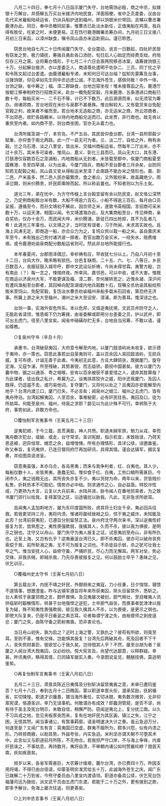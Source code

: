 <!-- { "loadSidebar": true } -->
　　八月二十四日，奉七月十八日函示厦门失守，台地需饷必殷，商之中丞，拟拨银十万解台，并搭解五万买台米接济内地民食，洋面阻梗，省中乏员差委，议由台先代买米雇船陆续运省，仍派兵船护送到福州，即以饷银米价带回。且嘱以曹丞署鹿港办此。同日，奉中丞檄同前事，惟曹丞已赴淡水新任，正值夷船在鸡笼，我兵得有胜仗，吃紧之时，未便更易。正在饬行鹿港魏署丞筹办间，九月初三日又接八月初三日来函，以漳州缺食，嘱令凤山县办米运赴铜山。谨已聆悉。

　　窃思台地自七月二十日传闻厦门失守，全台震动，讹言一日数起，四处奸民皆有窃发之势，极力镇抚，筹拨兵勇赴各口添防，旬日后人心始定而经费支绌，府局仅存三月之需。业将筹办情形，于七月二十六日会禀两院移咨冰案，请筹拨饷银三十万，分起解台接济，亦以差委乏人，商请尊处遣明干佐杂二、三员，同丁忧之平和令陈文起过台差遣。由鹿港雇船专递，未知何日可达台端？兹知先蒙筹及台事，议拨饷银，仰见卓如先生同中丞远虑公诚，不忘海外苍生，感佩何极！中外一体，台饷之缺，省中筹之；福、漳二郡缺食，台地岂容坐视！惟未接尊函之先，鹿港厅按蚶江移奉制府饬行招商买米，赴台一概免配官榖，月来鹿港、五条港进口商船已数十号，每船买米一、二千石不等，计已不下数万。此后源源而来，似无须官为筹办。询诸郊商，言台地现在米价与泉郡不甚悬殊。惟台斛较大，又有载货来台免配官榖之利，故来者不催而至。若台地本无造船之商，亦无运米之商，所云郊商者，不出郊邑，收贮各路糖米，以待内地商船兑运而已。此坐贾，非行商也。故无肯以重赀至内者。如内商不至，则台商坐困，官亦无从着力也。

　　台湾所属澎湖一厅，本穷岛，不产五谷。其民皆仰食台郡。台湾一县附郭榖少赋重，亦仰食于南北两路。此一厅一县无可为者。兰、淡二厅，自给之外，稍有余榖。兰之乌石港、淡之八里坌，皆出米，交福州商船运省。然每年二厅出米，亦不过十余万。其米多可粜者，惟凤山、嘉义、彰化三县而已。凤山无大口，其东港、打鼓港仅容数百石之澎湖船，内地商船从无到者。米皆载至郡中，俟厦门商船夏至国赛港、冬至四草湖，以为出粜。今厦门阻兵，商船不至台郡者三月余矣，台防同知若无配榖之船，凤山县又安从得船运米至漳？此南路不能办米之情形也。嘉、彰二邑，产米虽多，然二邑人民亦最繁庶，食之者众，又外贩纷来，故盖藏绝少。雨泽愆期，则米价腾贵，奸民即乘隙而起，所以称岩畺也。不知者则以为乐土矣。

　　道光三年，弟在忧中，为方守传穟上言台榖宜留有余以防民变，赵文恪公深然之，乃定例商船贩台米有数，大船不得逾六百石，小船不得逾三百石，每月由口员呈报，遵循至今，而孙文靖初不解此，因京师乏米，遂致书英相国，言招商可采米数十万，以运天津。相国以闻。令文靖渡海办此，及大集商船至台，传见绅商，亲自奖劝，仅办十余万，而民闻大哗，米价腾涌，匪徒已四出抢掠，其不为乱者几希！此道光三年事也。以文靖之才，当时犹有误者，习于所闻，未求其实故也。且海上风涛无定，即商造一船，亦合众力为之，复鸠众赀以载一船之米。盖自嘉庆末年至今，未有独出己赀付诸洪波一掷者。若官出数万金买米，一经失水，赔费维艰。或令鹿港劝谕泉商配分数船运省则可。然此非台地所能擅行也。

　　本年春夏间，台郡雨泽偶愆，幸祈祷有应，早收犹七分以上。乃自八月初十至十二日，台风大作，晚禾略有损伤。台邑复缺雨，二十五、六、七、八等日，乡民日数百人，丧服钲鼓入城号呼，郡中文武设坛祈祷，今尚未得甘霖。夷警方殷，岂有南此（？）每一念之，悚惕终夜。所幸凤、嘉邻邑，可以中收，或不大害。惟既在商运以济泉州大军，不能更谋及福、漳二郡，奈何展转思之，近惟永凝、深沪间有遭风渔船至台郡者，其回棹向配澎湖或内地兵榖数十石，现嘱仝丞劝谕其船给照贩米至饲山，免配官榖，复饬淡水曹丞劝谕福州来船多载米石回省，第恐终无济事。所冀上游之米大至福州，潮州之米大至诏安、漳浦，斯为善耳。惟深谅之也。

　　台饷一事，实海外安危所系。本以危邦，又值逆夷扰境，文武员弁防守乏人，无能赴省请领，惟恳阁下仍为筹拨，由省委解或即用分台差委之员，护以武弁，即可出五虎门，径至八里坌矣。闻省中硝磺存贮无多，台地自当另筹，不敢以请，谨如尊教。

　　○复泉州守书（辛丑十月）

　　承惠书，台湾破获夷囚，大府意令解至内地，以厦门鼓浪屿尚未收复，欲示德于夷帅，亦一策也。窃思此事若出自英夷则可，盖以百余囚人易回鼓浪屿，无损兵威，复可布德，计诚无善于此者。今夷初无此意，方且大肆鸱张，既据厦门，旋夺定海，又寇乍浦，所至残破，其势甚锐，而志益骄。藐视中国甚矣。彼方以厦门为囊中物，据之以通浙、粤之咽喉，安肯以百余被获不甚爱惜之人，遽弃其胜算哉？为此谋者，徒出我之私计，希冀为之。设夷挟其狡许之威，阳许还我厦门，及囚人既得，仍逗遛不去，或巧易他词，复夺厦门，又将何以处之？且夷囚亦安能解至内地乎？台湾内渡三口，厦门已失，不必言矣；闻泉州之蚶江、福州之五虎门，皆有夷舟停泊。台湾起解夷囚，人至百余，事难秘密，必有奸民往告。夷囚及口，徒为所劫耳。何能至泉州、福州，待我之求耶？鄙见以为此计殊不可行。幸转陈于大府，事势如此，非敢方命也。

　　○覆怡制军言夷事书（壬寅五月二十三日）

　　逆夷犯顺，于今三载，恶贯满盈，神人共愤。职道未娴军旅，勉力从戎，幸而夷舟数次犯台，或破、或走，台守常坚。圣训宪猷，指示机宜，未致贻误，乃荷天恩迭被，迥异恒常，媿恧之余，益增惶悚。所有办理情形，具详公牍，谅邀垂鉴。昨又奉旨，复讯夷供，已连日督同府厅再加研讯，具得其情。谨会达镇军，据实复奏，并绘图具说进呈。

　　窃意夷虽强，本亦乌合，各岛黑夷；而来与我争利者，红、白夷也。其人少，每船仅数十人，余皆黑夷，愚蠢无知。惟仰食于红、白夷，工赀口粮所需甚巨。今闭市久，夷之钱粮无出，其所丧失亦复不少。夷以货财为命，两年以来，货皆贱价私售，折耗赀本不可胜纪。情势亦必中绌。则求通市之心，自必益亟。特狡诈性成，乃更扬为大言，云复以大兵前来，水陆并进，胁令闽人在番地贸易者，为之致书厦门郊行以给我，复择富饶之区，沿途骚扰以胁我。凡此，无非急求所欲耳。

　　且闻夷人孟加刺地方，屡为东印度国所败，虏其将士妇女千余，夷必回兵往救。若我更坚持三月，夷将内溃。惟诸将屡经挫衄之后，怵于夷之威诈，未知能及此否？台湾前获夷犯，已遵旨分别留禁正法。泉州府沈守两次来书，深以逆夷性好报复为言。尝熟思之，夷性畏强欺弱，我擒其人，久而不杀，彼以我为惧彼，是明示之弱也。沈守又以舟山、厦门失守为夷人报复之证。试思夷初至舟山，非有所仇也。近至上海，又岂有仇乎？逆夷垂涎台湾已久，即不杀夷囚，彼亦可以破舟丧赀索偿于我，前所斩溺之夷，无不可为报复之词也。不杀徒自示弱，杀之犹可壮我士卒之气。惟当安抚人心，益修守备，严捕奸民，尽心力而无懈耳。两军对垒，势必交锋，非我杀贼，即贼杀我，乃先存畏彼报复之见，何以鼓励士卒乎？愚昧之见，伏乞训示。

　　○覆福州史太守书（壬寅七月初八日）

　　第五载台洋，内抚不靖之奸民，外御频来之夷寇，力小任重，日夕惴惴，寝馈不遑情事，想邀澄鉴。昨与达镇军遵旨将年来所获夷囚，除头目留禁外，悉斩之。台人素怵于泉厦郊商之言，颇怀畏惧。及见夷屡次被创，胆气稍壮，至目睹夷人讯供临斩时觳觫情形，转甚于台地强悍之逆犯，士卒胆气益张，而畏事者犹津津以报复为疑，殊不知夷性畏强欺弱，彼见我久擒其人不杀，以为畏彼，是更示之弱也。即使大队复来，仍是平日垂涎之素志耳。论者每谓宁波之失，由裕督师之剥皮逞忿；厦门之失，由陈守备之箭射夷酋。恐非衷论也。

　　当日舟山初失，孰为启之？近时上海之警，又孰仇之？彼苟有所欲，则竟至耳。至则不善，惟有交锋。岂能惧其报复？台湾先后两破其舟，死及囚者不下千人，丧失赀财甚巨，彼欲甘心于我久矣。岂待戮其人乎？不然，屡至台胡为者？泉厦之人闻台湾大戮夷囚，议必纷纷。傥大宪言及，尚望代达鄙意，以释群疑。幸甚。昨讯夷供，略得其情，已同镇军据实入奏。今录图说呈览，魑魅技俩，莫逃明鉴矣。

　　○再复怡制军言夷事书（壬寅八月初八日）

　　五月二十三日，肃禀具陈近日夷情及分别斩决留禁夷酋之意，未审已邀钧鉴否？七月十八日，奉到五月十二日赐函，蒙以职道幸晋头衔，渥承奖励，抚躬循省，实切悚惶。职道才识庸愚，猥当海外重任，实切冰兢，夷务数次微劳，无非仰禀宪谟，恪遵圣训，幸乃无误事机。何敢谓办有成效？即蠡测管窥，是否不谬，尚有待于圣主及宪台明示，未敢自信，稍懈严防。窃闻逆夷北上，复分扰江南。以久不习兵戎之地，忽见夹板豕突而来，复有在地奸民为其区画，镇江之失，江宁之困，无怪其然。闻当事诸公，有暂事羁縻，请圣明速决大计之奏。虽云急迫万分，何遂至是？又闻广东有言：英夷国已空虚，群夷不服所为，颇多兴怨，似有内溃之形。乃转掠商艘，以助其势。外益夸张，内实急迫。米利坚亦谓天朝不可堕其术中。此言似又与职道前月所陈，不无吻合。若我但严守口岸，不与海上争锋，内查奸民诛之，不事姑息，再持数月，夷将自溃，不审朝内诸公如何赞襄纶綍？翘首天南，疢如疾首矣。

　　频岁以来，各省军需甚巨，大农筹计维艰，蕞尔台湾，亦已费四十万。昨因支用将竭，不得已由台径请，仰蒙圣明俞准赏给五十万，此诚海外苍生之庆。闻广东已拨解二十万到省，今熊守委员由八里坌内渡请领。职道亦备具公牍，伏乞宪台饬福藩司迅为拨给，派文武干员由五虎门东渡。若能于二十万之外，更有拨到之款，即多予解台，免海上屡次往返，则更善矣。

　　○上刘中丞言事书（壬寅八月初八日）

